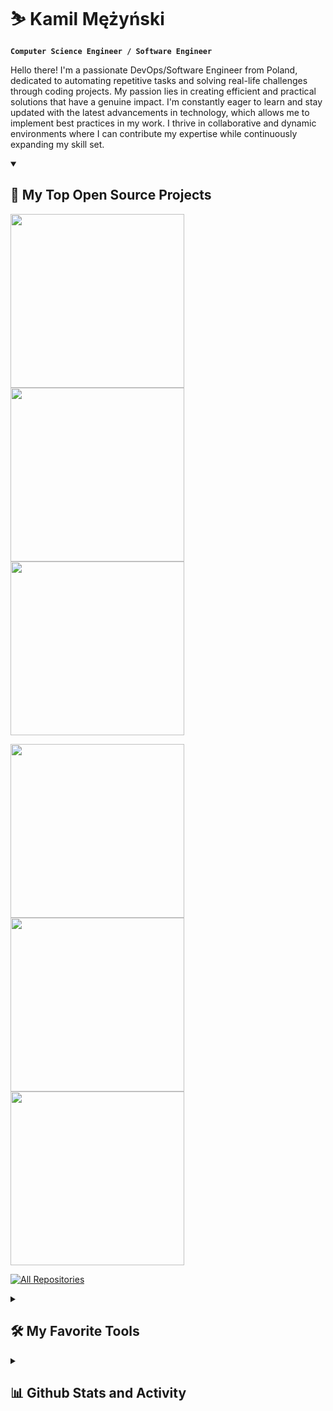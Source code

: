# ⛷ Kamil Mężyński

**`Computer Science Engineer / Software Engineer`**

Hello there! I'm a passionate DevOps/Software Engineer from Poland, dedicated
to automating repetitive tasks and solving real-life challenges through coding
projects. My passion lies in creating efficient and practical solutions that
have a genuine impact. I'm constantly eager to learn and stay updated with the
latest advancements in technology, which allows me to implement best practices
in my work. I thrive in collaborative and dynamic environments where I can
contribute my expertise while continuously expanding my skill set.

<details open> 
  <summary><h2>📘 My Top Open Source Projects</h2></summary>

  <!-- Repo info cards - https://github.com/anuraghazra/github-readme-stats -->

  <p align="left">
    </p>
    <a href="https://github.com/kmezynski/ansible-role-pyenv">
      <img align="center" width=278 src="https://github-readme-stats.vercel.app/api/pin/?username=kmezynski&repo=ansible-role-pyenv&theme=react&hide_border=true" />
    </a>
    <a href="https://github.com/kmezynski/ansible-role-ohmyzsh">
      <img align="center" width=278 src="https://github-readme-stats.vercel.app/api/pin/?username=kmezynski&repo=ansible-role-ohmyzsh&theme=react&hide_border=true" />
    </a>
    <a href="https://github.com/kmezynski/ansible-role-neovim">
      <img align="center" width=278 src="https://github-readme-stats.vercel.app/api/pin/?username=kmezynski&repo=ansible-role-neovim&theme=react&hide_border=true" />
    </a>
  </p>

  <p align="left">
    <a href="https://github.com/kmezynski/ansible-role-dotfiles">
      <img align="center" width=278 src="https://github-readme-stats.vercel.app/api/pin/?username=kmezynski&repo=ansible-role-dotfiles&theme=react&hide_border=true" />
    </a>
    <a href="https://github.com/kmezynski/rc_transmitter">
      <img align="center" width=278 src="https://github-readme-stats.vercel.app/api/pin/?username=kmezynski&repo=rc_transmitter&theme=react&hide_border=true" />
    </a>
    <a href="https://github.com/kmezynski/stm8_development_board">
      <img align="center" width=278 src="https://github-readme-stats.vercel.app/api/pin/?username=kmezynski&repo=stm8_development_board&theme=react&hide_border=true" />
    </a>
  </p>

  <p align="left">
    <a href="https://github.com/kmezynski?tab=repositories&sort=stargazers">
      <img alt="All Repositories" title="All Repositories" src="https://custom-icon-badges.demolab.com/badge/-Click%20Here%20For%20All%20My%20Repos-1F222E?style=for-the-badge&logoColor=white&logo=repo"/>
    </a>
  </p>
</details>

<details> 
  <summary><h2>🛠️ My Favorite Tools</h2></summary>

  <!-- Icons are from https://devicon.dev/ -->
  <!-- Icons to be considered https://github.com/Ileriayo/markdown-badges -->
  <!-- Other icons to be considered https://skillicons.dev -->

  <a href="https://www.linux.org">
    <img align="left" alt="Linux" title="Linux" width="30px" style="padding-right:10px;" src="https://cdn.jsdelivr.net/gh/devicons/devicon/icons/linux/linux-original.svg" />
  </a>
  <a href="https://www.ansible.com">
    <img align="left" alt="Ansible" title="Ansible" width="30px" style="padding-right:10px;" src="https://cdn.jsdelivr.net/gh/devicons/devicon/icons/ansible/ansible-original.svg" />
  </a>
  <a href="https://kubernetes.io">
    <img align="left" alt="Kubernetes" title="Kubernetes" width="30px" style="padding-right:10px;" src="https://cdn.jsdelivr.net/gh/devicons/devicon/icons/kubernetes/kubernetes-plain.svg" />
  </a>
  <a href="https://www.docker.com">
    <img align="left" alt="Docker" title="Docker" width="30px" style="padding-right:10px;" src="https://cdn.jsdelivr.net/gh/devicons/devicon/icons/docker/docker-plain.svg" />
  </a>
  <a href="https://www.terraform.io">
    <img align="left" alt="Terraform" title="Terraform" width="30px" style="padding-right:10px;" src="https://cdn.jsdelivr.net/gh/devicons/devicon/icons/terraform/terraform-original.svg" />
  </a>
  <a href="https://www.python.org">
    <img align="left" alt="Python" title="Python" width="30px" style="padding-right:10px;" src="https://cdn.jsdelivr.net/gh/devicons/devicon/icons/python/python-plain.svg" />
  </a>
  <a href="https://www.open-std.org/jtc1/sc22/wg14">
    <img align="left" alt="C" title="C" width="30px" style="padding-right:10px;" src="https://cdn.jsdelivr.net/gh/devicons/devicon/icons/c/c-plain.svg" />
  </a>
  <a href="https://isocpp.org">
    <img align="left" alt="C++" title="C++" width="30px" style="padding-right:10px;" src="https://cdn.jsdelivr.net/gh/devicons/devicon/icons/cplusplus/cplusplus-plain.svg" />
  </a>
  <a href="https://www.jenkins.io">
    <img align="left" alt="Jenkins" title="Jenkins" width="30px" style="padding-right:10px;" src="https://cdn.jsdelivr.net/gh/devicons/devicon/icons/jenkins/jenkins-original.svg" />
  </a>
  <a href="https://aws.amazon.com">
    <img align="left" alt="AWS" title="AWS" width="30px" style="padding-right:10px;" src="https://cdn.jsdelivr.net/gh/devicons/devicon/icons/amazonwebservices/amazonwebservices-original-wordmark.svg" />
  </a>
  <a href="https://git-scm.com">
    <img align="left" alt="Git" title="Git" width="30px" style="padding-right:10px;" src="https://cdn.jsdelivr.net/gh/devicons/devicon/icons/git/git-plain.svg" />
  </a>
  <a href="https://about.gitlab.com">
    <img align="left" alt="GitLab" title="GitLab" width="30px" style="padding-right:10px;" src="https://cdn.jsdelivr.net/gh/devicons/devicon/icons/gitlab/gitlab-original.svg" />
  </a>
  <a href="https://github.com">
    <img align="left" alt="GitHub" title="GitHub" width="30px" style="padding-right:10px;" src="https://cdn.jsdelivr.net/gh/devicons/devicon/icons/github/github-original.svg" />
  </a>
  <a href="https://www.gnu.org/software/bash">
    <img align="left" alt="Bash" title="Bash" width="30px" style="padding-right:10px;" src="https://cdn.jsdelivr.net/gh/devicons/devicon/icons/bash/bash-plain.svg" />
  </a>
</details>

<details> 
  <summary><h2>📊 Github Stats and Activity</h2></summary>

  <h3>🔥 Streak Stats</h3>

  <!-- GitHub Readme Streak Stats - https://github.com/DenverCoder1/github-readme-streak-stats -->
  <p>
    <a href="https://github.com/DenverCoder1/github-readme-streak-stats">
      <img title="🔥 Get streak stats for your profile at git.io/streak-stats" alt="kmezynski's streak" src="https://streak-stats.demolab.com?user=kmezynski&theme=react&hide_border=true"/>
    </a>
    <p>🔥 Get streak stats for your profile at <a href="https://git.io/streak-stats">git.io/streak-stats</a></p>
  </p>

  <!-- ![GitHub Stats](https://github-readme-stats.vercel.app/api?username=kmezynski&show_icons=true&theme=gruvbox) -->
  <!-- ![GitHub Languagues](https://github-readme-stats.vercel.app/api/top-langs?username=kmezynski&show_icons=true&locale=en&layout=compact&theme=gruvbox) -->
</details>
